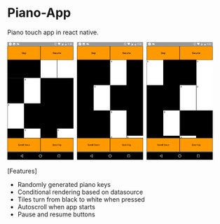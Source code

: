 # Piano-App
Piano touch app in react native.


<img src="/Screenshot_20170812-213302.png" height=30% width=30%>  <img src="/Screenshot_20170812-213257.png" height=30% width=30%>  <img src="/Screenshot_20170812-213243.png" height=30% width=30%>

[Features]

- Randomly generated piano keys
- Conditional rendering based on datasource
- Tiles turn from black to white when pressed
- Autoscroll when app starts 
- Pause and resume buttons
